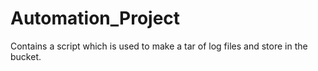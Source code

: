 # Automation_Project

Contains a script which is used to make a tar of log files and store in the bucket.
